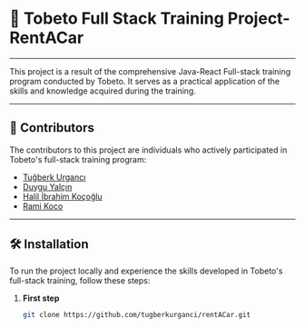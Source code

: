# 🌟 Tobeto Full Stack Training Project- RentACar
----
This project is a result of the comprehensive Java-React Full-stack training program conducted by Tobeto. It serves as a practical application of the skills and knowledge acquired during the training.

---



## 🚀 Contributors

The contributors to this project are individuals who actively participated in Tobeto's full-stack training program:

- [Tuğberk Urgancı](https://github.com/tugberkurganci)
- [Duygu Yalçın](https://github.com/Duyguyalcn)
- [Halil İbrahim Koçoğlu](https://github.com/halilkocoglu)
- [Rami Koco](https://github.com/RamiKoco)

---

## 🛠️ Installation

To run the project locally and experience the skills developed in Tobeto's full-stack training, follow these steps:

1. **First step**
   ```bash
   git clone https://github.com/tugberkurganci/rentACar.git


